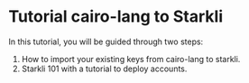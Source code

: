 # Tutorial cairo-lang to Starkli

In this tutorial, you will be guided through two steps:

1. How to import your existing keys from cairo-lang to starkli.
2. Starkli 101 with a tutorial to deploy accounts.

